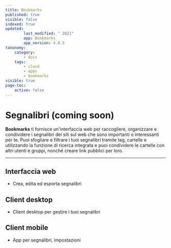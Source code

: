 ```yaml
---
title: Bookmarks
published: true
visible: false
indexed: true
updated:
        last_modified: " 2021"
        app: Bookmarks
        app_version: 4.0.5
taxonomy:
    category:
        - docs
    tags:
        - cloud
        - apps
        - bookmarks
visible: true
page-toc:
    active: false
---
```


# Segnalibri (coming soon)

**Bookmarks** ti fornisce un'interfaccia web per raccogliere, organizzare e condividere i segnalibri dei siti sul web che sono importanti o interessanti per te. Puoi sfogliare e filtrare i tuoi segnalibri tramite tag, cartelle e utilizzando la funzione di ricerca integrata e puoi condividere le cartelle con altri utenti e gruppi, nonché creare link pubblici per loro.

---

## Interfaccia web
- Crea, edita ed esporta segnalibri

## Client desktop
- Client desktop per gestire i tuoi segnalibri

## Client mobile
- App per segnalibri, impostazioni
